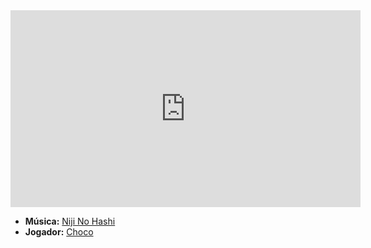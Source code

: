 <iframe width="560" height="315" src="https://www.youtube.com/embed/BrDiBvf92mQ?si=Qmhe9yBmZCkm1714" title="YouTube video player" frameborder="0" allow="accelerometer; autoplay; clipboard-write; encrypted-media; gyroscope; picture-in-picture; web-share" referrerpolicy="strict-origin-when-cross-origin" allowfullscreen></iframe>

- **Música:** [Niji No Hashi](content/Músicas/Niji%20No%20Hashi.md)
- **Jogador:** [Choco](content/Jogadores/Choco.md)